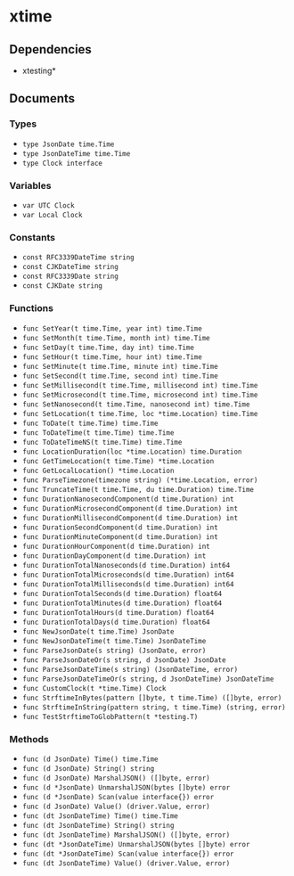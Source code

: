 # xtime

## Dependencies

+ xtesting*

## Documents

### Types

+ `type JsonDate time.Time`
+ `type JsonDateTime time.Time`
+ `type Clock interface`

### Variables

+ `var UTC Clock`
+ `var Local Clock`

### Constants

+ `const RFC3339DateTime string`
+ `const CJKDateTime string`
+ `const RFC3339Date string`
+ `const CJKDate string`

### Functions

+ `func SetYear(t time.Time, year int) time.Time`
+ `func SetMonth(t time.Time, month int) time.Time`
+ `func SetDay(t time.Time, day int) time.Time`
+ `func SetHour(t time.Time, hour int) time.Time`
+ `func SetMinute(t time.Time, minute int) time.Time`
+ `func SetSecond(t time.Time, second int) time.Time`
+ `func SetMillisecond(t time.Time, millisecond int) time.Time`
+ `func SetMicrosecond(t time.Time, microsecond int) time.Time`
+ `func SetNanosecond(t time.Time, nanosecond int) time.Time`
+ `func SetLocation(t time.Time, loc *time.Location) time.Time`
+ `func ToDate(t time.Time) time.Time`
+ `func ToDateTime(t time.Time) time.Time`
+ `func ToDateTimeNS(t time.Time) time.Time`
+ `func LocationDuration(loc *time.Location) time.Duration`
+ `func GetTimeLocation(t time.Time) *time.Location`
+ `func GetLocalLocation() *time.Location`
+ `func ParseTimezone(timezone string) (*time.Location, error)`
+ `func TruncateTime(t time.Time, du time.Duration) time.Time`
+ `func DurationNanosecondComponent(d time.Duration) int`
+ `func DurationMicrosecondComponent(d time.Duration) int`
+ `func DurationMillisecondComponent(d time.Duration) int`
+ `func DurationSecondComponent(d time.Duration) int`
+ `func DurationMinuteComponent(d time.Duration) int`
+ `func DurationHourComponent(d time.Duration) int`
+ `func DurationDayComponent(d time.Duration) int`
+ `func DurationTotalNanoseconds(d time.Duration) int64`
+ `func DurationTotalMicroseconds(d time.Duration) int64`
+ `func DurationTotalMilliseconds(d time.Duration) int64`
+ `func DurationTotalSeconds(d time.Duration) float64`
+ `func DurationTotalMinutes(d time.Duration) float64`
+ `func DurationTotalHours(d time.Duration) float64`
+ `func DurationTotalDays(d time.Duration) float64`
+ `func NewJsonDate(t time.Time) JsonDate`
+ `func NewJsonDateTime(t time.Time) JsonDateTime`
+ `func ParseJsonDate(s string) (JsonDate, error)`
+ `func ParseJsonDateOr(s string, d JsonDate) JsonDate`
+ `func ParseJsonDateTime(s string) (JsonDateTime, error)`
+ `func ParseJsonDateTimeOr(s string, d JsonDateTime) JsonDateTime`
+ `func CustomClock(t *time.Time) Clock`
+ `func StrftimeInBytes(pattern []byte, t time.Time) ([]byte, error)`
+ `func StrftimeInString(pattern string, t time.Time) (string, error)`
+ `func TestStrftimeToGlobPattern(t *testing.T)`

### Methods

+ `func (d JsonDate) Time() time.Time`
+ `func (d JsonDate) String() string`
+ `func (d JsonDate) MarshalJSON() ([]byte, error)`
+ `func (d *JsonDate) UnmarshalJSON(bytes []byte) error`
+ `func (d *JsonDate) Scan(value interface{}) error`
+ `func (d JsonDate) Value() (driver.Value, error)`
+ `func (dt JsonDateTime) Time() time.Time`
+ `func (dt JsonDateTime) String() string`
+ `func (dt JsonDateTime) MarshalJSON() ([]byte, error)`
+ `func (dt *JsonDateTime) UnmarshalJSON(bytes []byte) error`
+ `func (dt *JsonDateTime) Scan(value interface{}) error`
+ `func (dt JsonDateTime) Value() (driver.Value, error)`
